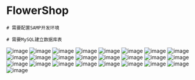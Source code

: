 # FlowerShop

`# 需要配置SAMP开发环境`

`# 需要MySQL建立数据库表`

![image](https://github.com/HXWfromDJTU/FlowerShop/blob/master/snap/snap%20(1).png)
![image](https://github.com/HXWfromDJTU/FlowerShop/blob/master/snap/snap%20(2).png)
![image](https://github.com/HXWfromDJTU/FlowerShop/blob/master/snap/snap%20(3).png)
![image](https://github.com/HXWfromDJTU/FlowerShop/blob/master/snap/snap%20(4).png)
![image](https://github.com/HXWfromDJTU/FlowerShop/blob/master/snap/snap%20(5).png)
![image](https://github.com/HXWfromDJTU/FlowerShop/blob/master/snap/snap%20(6).png)
![image](https://github.com/HXWfromDJTU/FlowerShop/blob/master/snap/snap%20(8).png)
![image](https://github.com/HXWfromDJTU/FlowerShop/blob/master/snap/snap%20(10).png)
![image](https://github.com/HXWfromDJTU/FlowerShop/blob/master/snap/snap%20(11).png)
![image](https://github.com/HXWfromDJTU/FlowerShop/blob/master/snap/snap%20(13).png)
![image](https://github.com/HXWfromDJTU/FlowerShop/blob/master/snap/snap%20(14).png)
![image](https://github.com/HXWfromDJTU/FlowerShop/blob/master/snap/snap%20(15).png)
![image](https://github.com/HXWfromDJTU/FlowerShop/blob/master/snap/snap%20(16).png)
![image](https://github.com/HXWfromDJTU/FlowerShop/blob/master/snap/snap%20(17).png)
![image](https://github.com/HXWfromDJTU/FlowerShop/blob/master/snap/snap%20(18).png)
![image](https://github.com/HXWfromDJTU/FlowerShop/blob/master/snap/snap%20(19).png)
![image](https://github.com/HXWfromDJTU/FlowerShop/blob/master/snap/snap%20(20).png)
![image](https://github.com/HXWfromDJTU/FlowerShop/blob/master/snap/snap%20(21).png)
![image](https://github.com/HXWfromDJTU/FlowerShop/blob/master/snap/snap%20(22).png)
![image](https://github.com/HXWfromDJTU/FlowerShop/blob/master/snap/snap%20(23).png)
![image](https://github.com/HXWfromDJTU/FlowerShop/blob/master/snap/snap%20(25).png)
![image](https://github.com/HXWfromDJTU/FlowerShop/blob/master/snap/snap%20(24).png)
![image](https://github.com/HXWfromDJTU/FlowerShop/blob/master/snap/snap%20(26).png)
![image](https://github.com/HXWfromDJTU/FlowerShop/blob/master/snap/snap%20(27).png)
![image](https://github.com/HXWfromDJTU/FlowerShop/blob/master/snap/snap%20(28).png)
